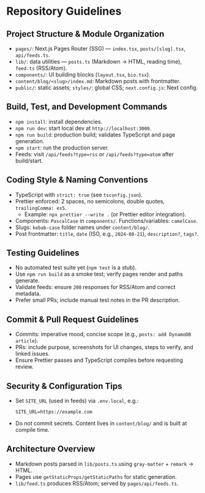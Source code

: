 # Repository Guidelines

## Project Structure & Module Organization
- `pages/`: Next.js Pages Router (SSG) — `index.tsx`, `posts/[slug].tsx`, `api/feeds.ts`.
- `lib/`: data utilities — `posts.ts` (Markdown → HTML, reading time), `feed.ts` (RSS/Atom).
- `components/`: UI building blocks (`layout.tsx`, `bio.tsx`).
- `content/blog/<slug>/index.md`: Markdown posts with frontmatter.
- `public/`: static assets; `styles/`: global CSS; `next.config.js`: Next config.

## Build, Test, and Development Commands
- `npm install`: install dependencies.
- `npm run dev`: start local dev at `http://localhost:3000`.
- `npm run build`: production build; validates TypeScript and page generation.
- `npm start`: run the production server.
- Feeds: visit `/api/feeds?type=rss` or `/api/feeds?type=atom` after build/start.

## Coding Style & Naming Conventions
- TypeScript with `strict: true` (see `tsconfig.json`).
- Prettier enforced: 2 spaces, no semicolons, double quotes, `trailingComma: es5`.
  - Example: `npx prettier --write .` (or Prettier editor integration).
- Components: `PascalCase` in `components/`. Functions/variables: `camelCase`.
- Slugs: `kebab-case` folder names under `content/blog/`.
- Post frontmatter: `title`, `date` (ISO, e.g., `2024-08-21`), `description?`, `tags?`.

## Testing Guidelines
- No automated test suite yet (`npm test` is a stub).
- Use `npm run build` as a smoke test; verify pages render and paths generate.
- Validate feeds: ensure `200` responses for RSS/Atom and correct metadata.
- Prefer small PRs; include manual test notes in the PR description.

## Commit & Pull Request Guidelines
- Commits: imperative mood, concise scope (e.g., `posts: add DynamoDB article`).
- PRs: include purpose, screenshots for UI changes, steps to verify, and linked issues.
- Ensure Prettier passes and TypeScript compiles before requesting review.

## Security & Configuration Tips
- Set `SITE_URL` (used in feeds) via `.env.local`, e.g.:
  
  ```
  SITE_URL=https://example.com
  ```
- Do not commit secrets. Content lives in `content/blog/` and is built at compile time.

## Architecture Overview
- Markdown posts parsed in `lib/posts.ts` using `gray-matter` + `remark` → HTML.
- Pages use `getStaticProps/getStaticPaths` for static generation.
- `lib/feed.ts` produces RSS/Atom; served by `pages/api/feeds.ts`.

